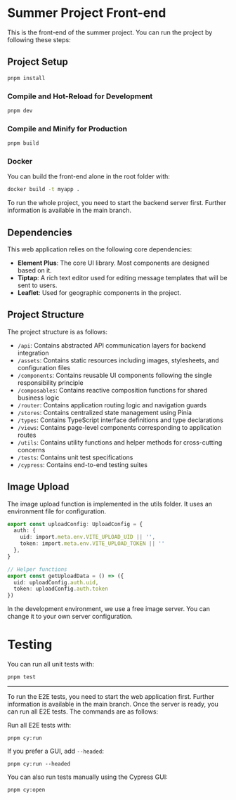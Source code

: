 # Summer Project Front-end

This is the front-end of the summer project. You can run the project by following these steps:

## Project Setup

```sh
pnpm install
```

### Compile and Hot-Reload for Development

```sh
pnpm dev
```

### Compile and Minify for Production

```sh
pnpm build
```

### Docker

You can build the front-end alone in the root folder with:

```sh
docker build -t myapp .
```

To run the whole project, you need to start the backend server first. Further information is available in the main branch.

## Dependencies

This web application relies on the following core dependencies:

- **Element Plus**: The core UI library. Most components are designed based on it.
- **Tiptap**: A rich text editor used for editing message templates that will be sent to users.
- **Leaflet**: Used for geographic components in the project.

## Project Structure

The project structure is as follows:

- `/api`: Contains abstracted API communication layers for backend integration
- `/assets`: Contains static resources including images, stylesheets, and configuration files
- `/components`: Contains reusable UI components following the single responsibility principle
- `/composables`: Contains reactive composition functions for shared business logic
- `/router`: Contains application routing logic and navigation guards
- `/stores`: Contains centralized state management using Pinia
- `/types`: Contains TypeScript interface definitions and type declarations
- `/views`: Contains page-level components corresponding to application routes
- `/utils`: Contains utility functions and helper methods for cross-cutting concerns
- `/tests`: Contains unit test specifications
- `/cypress`: Contains end-to-end testing suites

## Image Upload

The image upload function is implemented in the utils folder. It uses an environment file for configuration.

```ts
export const uploadConfig: UploadConfig = {
  auth: {
    uid: import.meta.env.VITE_UPLOAD_UID || '',
    token: import.meta.env.VITE_UPLOAD_TOKEN || ''
  },
}

// Helper functions
export const getUploadData = () => ({
  uid: uploadConfig.auth.uid,
  token: uploadConfig.auth.token
})
```

In the development environment, we use a free image server. You can change it to your own server configuration.

# Testing

You can run all unit tests with:

```shell
pnpm test
```

---

To run the E2E tests, you need to start the web application first. Further information is available in the main branch. Once the server is ready, you can run all E2E tests. The commands are as follows:

Run all E2E tests with:

```shell
pnpm cy:run
```

If you prefer a GUI, add `--headed`:

```shell
pnpm cy:run --headed
```

You can also run tests manually using the Cypress GUI:

```shell
pnpm cy:open
```